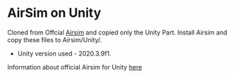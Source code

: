 # AirSim on Unity
Cloned from Offcial [Airsim](https://github.com/microsoft/AirSim/) and copied only the Unity Part. Install Airsim and copy these files to Airsim/Unity/.
- Unity version used - 2020.3.9f1.

Information about official Airsim for Unity [here](https://github.com/microsoft/AirSim/blob/main/docs/Unity.md)